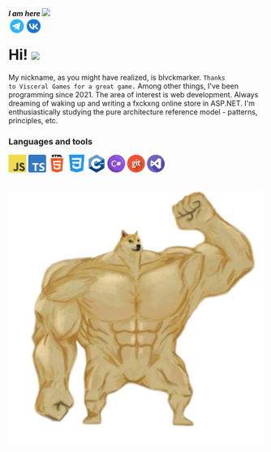 ***I am here <img width="20px" src="https://user-images.githubusercontent.com/96735303/187690674-4fcd3108-f083-4c2d-bf79-4b3a8e41b74f.png"/>***
<a href="https://t.me/blvckmarker"> </br>
  <img align="left" width="33px" src="https://github.com/blvckmarker/blvckmarker/blob/main/root/telegram.svg">
</a>
<a href="https://vk.com/blvckmarker">
  <img align="left" height="33px" src="https://github.com/blvckmarker/blvckmarker/blob/main/root/vk-icon.svg">         
</a>


# Hi! <img width="55px" src="https://user-images.githubusercontent.com/96735303/187716002-8cc2bbb5-86ff-486a-a0fe-502eb4aae6e2.png"/>
My nickname, as you might have realized, is blvckmarker. <code>Thanks to Visceral Games for a great game.</code>
Among other things, I've been programming since 2021. The area of interest is web development. Always dreaming of waking up and writing a fxckxng online store in ASP.NET. I'm enthusiastically studying the pure architecture reference model - patterns, principles, etc.


### **Languages and tools**
<code><img height="35" src="https://raw.githubusercontent.com/github/explore/80688e429a7d4ef2fca1e82350fe8e3517d3494d/topics/javascript/javascript.png"></code>
<code><img height="35" src="https://github.com/blvckmarker/blvckmarker/blob/main/root/typescript.png"></code>
<code><img height="35" src="https://github.com/blvckmarker/blvckmarker/blob/main/root/html.png"></code>
<code><img height="35" src="https://github.com/blvckmarker/blvckmarker/blob/main/root/css.png"></code>
<code><img height="35" src="https://github.com/blvckmarker/blvckmarker/blob/main/root/cplus.png"></code>
<code><img height="35" src="https://github.com/blvckmarker/blvckmarker/blob/main/root/csharp.png"></code>
<code><img height="35" src="https://github.com/blvckmarker/blvckmarker/blob/main/root/git.png"></code>
<code><img height="35" src="https://github.com/blvckmarker/blvckmarker/blob/main/root/visual-studio.png"></code>
<br/><br/>

<p align="center">
<img src="https://github.com/blvckmarker/blvckmarker/blob/main/root/sticker.png"/>
</p>
